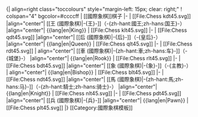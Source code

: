 {| align=right class="toccolours" style="margin-left: 15px; clear: right;"
! colspan="4" bgcolor=#ccccff | [[國際象棋]]棋子
|-
| [[File:Chess kdt45.svg]]
|align="center"| [[王 (國際象棋)|-{王}-]]（-{zh-hant:國王;zh-hans:国王}-）
|align="center"| {{lang|en|King}}
| [[File:Chess klt45.svg]]
|-
| [[File:Chess qdt45.svg]]
|align="center"| [[后 (國際象棋)|-{后}-]]（-{皇后}-）
|align="center"| {{lang|en|Queen}}
| [[File:Chess qlt45.svg]]
|-
| [[File:Chess rdt45.svg]]
| align="center"| [[車 (國際象棋)|-{zh-hant:車;zh-hans:车}-]]（-{城堡}-）
|align="center"| {{lang|en|Rook}}
| [[File:Chess rlt45.svg]]
|-
| [[File:Chess bdt45.svg]]
|align="center"| [[象 (國際象棋)|-{象}-]]（-{主教}-）
| align="center"| {{lang|en|Bishop}}
| [[File:Chess blt45.svg]]
|-
| [[File:Chess ndt45.svg]]
|align="center"| [[馬 (國際象棋)|-{zh-hant:馬;zh-hans:马}-]]（-{zh-hant:騎士;zh-hans:骑士}-）
|align="center"| {{lang|en|Knight}}
| [[File:Chess nlt45.svg]]
|-
| [[File:Chess pdt45.svg]]
|align="center"| [[兵 (國際象棋)|-{兵}-]]
|align="center"| {{lang|en|Pawn}}
| [[File:Chess plt45.svg]]
|}<noinclude>
[[Category:國際象棋模板]]
</noinclude>